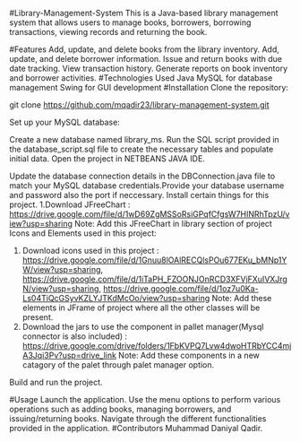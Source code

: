 #Library-Management-System
This is a Java-based library management system that allows users to manage books, borrowers, borrowing transactions, viewing records and returning the book.

#Features
Add, update, and delete books from the library inventory.
Add, update, and delete borrower information.
Issue and return books with due date tracking.
View transaction history.
Generate reports on book inventory and borrower activities.
#Technologies Used
Java 
MySQL for database management
Swing for GUI development
#Installation
Clone the repository:

git clone https://github.com/mqadir23/library-management-system.git

Set up your MySQL database:

Create a new database named library_ms.
Run the SQL script provided in the database_script.sql file to create the necessary tables and populate initial data.
Open the project in  NETBEANS JAVA IDE.

Update the database connection details in the DBConnection.java file to match your MySQL database credentials.Provide your database username and password also the port if neccessary.
Install certain things for this project.
 1.Download JFreeChart : 
   https://drive.google.com/file/d/1wD69ZgMSSoRsiGPqfCfgsW7HINRhTpzU/view?usp=sharing
Note: Add this JFreeChart in library section of project
Icons and Elements used in this project:    
 1. Download icons used in this project :
     https://drive.google.com/file/d/1Gnuu8lOAlRECQlsPOu677EKu_bMNp1YW/view?usp=sharing, https://drive.google.com/file/d/1iTaPH_FZOONJOnRCD3XFVjFXuIVXJrgN/view?usp=sharing, https://drive.google.com/file/d/1oz7u0Ka-Ls04TiQcGSyvKZLYJTKdMcOo/view?usp=sharing
    Note: Add these elements in JFrame of project where all the other classes will be present.
 3. Download the jars to use the component  in pallet manager(Mysql connector is also included) :
     https://drive.google.com/drive/folders/1FbKVPQ7Lvw4dwoHTRbYCC4mjA3Jqi3Pv?usp=drive_link
    Note: Add these components in a new catagory of the palet through palet manager option.
    
Build and run the project.

#Usage
Launch the application.
Use the menu options to perform various operations such as adding books, managing borrowers, and issuing/returning books.
Navigate through the different functionalities provided in the application.
#Contributors
Muhammad Daniyal Qadir.

